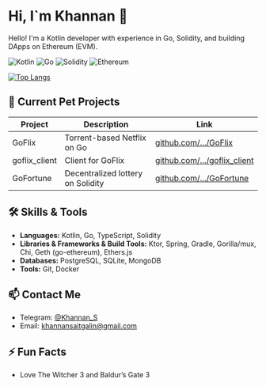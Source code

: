 # Hi, I`m Khannan 👋

Hello! I'm a Kotlin developer with experience in Go, Solidity, and building DApps on Ethereum (EVM).

![Kotlin](https://img.shields.io/badge/Kotlin-a879f6?style=for-the-badge&logo=kotlin&logoColor=orange)
![Go](https://img.shields.io/badge/Go-%2300ADD8.svg?style=for-the-badge&logo=go&logoColor=white)
![Solidity](https://img.shields.io/badge/Solidity-%23363636.svg?style=for-the-badge&logo=solidity&logoColor=white)
![Ethereum](https://img.shields.io/badge/Ethereum-3C3C3D?style=for-the-badge&logo=Ethereum&logoColor=white)

[![Top Langs](https://github-readme-stats.vercel.app/api/top-langs?username=SaitgalinKhannan&show_icons=true&layout=compact&theme=onedark)](https://github.com/SaitgalinKhannan)

## 🚀 Current Pet Projects

| Project       | Description                       | Link                                                                              |
|---------------|-----------------------------------|-----------------------------------------------------------------------------------|
| GoFlix        | Torrent-based Netflix on Go       | [github.com/.../GoFlix](https://github.com/SaitgalinKhannan/GoFlix)               |
| goflix_client | Client for GoFlix                 | [github.com/.../goflix_client](https://github.com/SaitgalinKhannan/goflix_client) |
| GoFortune     | Decentralized lottery on Solidity | [github.com/.../GoFortune](https://github.com/SaitgalinKhannan/GoFortune)         |

## 🛠 Skills & Tools

- **Languages:** Kotlin, Go, TypeScript, Solidity
- **Libraries & Frameworks & Build Tools:** Ktor, Spring, Gradle, Gorilla/mux, Chi, Geth (go-ethereum), Ethers.js
- **Databases:** PostgreSQL, SQLite, MongoDB
- **Tools:** Git, Docker

## 📫 Contact Me

- Telegram: [@Khannan_S](https://t.me/Khannan_S)
- Email: khannansaitgalin@gmail.com

## ⚡ Fun Facts

- Love The Witcher 3 and Baldur’s Gate 3
